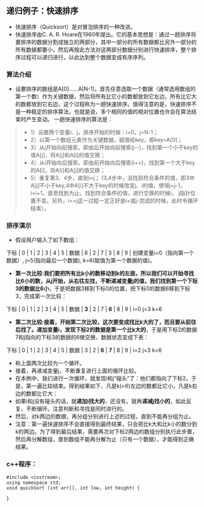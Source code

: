 ## 递归例子：快速排序

* 快速排序（Quicksort）是对冒泡排序的一种改进。
* 快速排序由C. A. R. Hoare在1960年提出。它的基本思想是：通过一趟排序将要排序的数据分割成独立的两部分，其中一部分的所有数据都比另外一部分的所有数据都要小，然后再按此方法对这两部分数据分别进行快速排序，整个排序过程可以递归进行，以此达到整个数据变成有序序列。

### 算法介绍 

* 设要排序的数组是A[0]……A[N-1]，首先任意选取一个数据（通常选用数组的第一个数）作为关键数据，然后将所有比它小的数都放到它左边，所有比它大的数都放到它右边，这个过程称为一趟快速排序。值得注意的是，快速排序不是一种稳定的排序算法，也就是说，多个相同的值的相对位置也许会在算法结束时产生变动。
一趟快速排序的算法是：
>* 1）设置两个变量i、j，排序开始的时候：i=0，j=N-1；
>* 2）以第一个数组元素作为关键数据，赋值给key，即key=A[0]；
>* 3）从j开始向前搜索，即由后开始向前搜索(j--)，找到第一个小于key的值A[j]，将A[j]和A[i]的值交换；
>* 4）从i开始向后搜索，即由前开始向后搜索(i++)，找到第一个大于key的A[i]，将A[i]和A[j]的值交换；
>* 5）重复第3、4步，直到i=j； (3,4步中，没找到符合条件的值，即3中A[j]不小于key,4中A[i]不大于key的时候改变j、i的值，使得j=j-1，i=i+1，直至找到为止。找到符合条件的值，进行交换的时候i， j指针位置不变。另外，i==j这一过程一定正好是i+或j-完成的时候，此时令循环结束）。

### 排序演示

* 假设用户输入了如下数组：
> 
下标 | 0 | 1 | 2 | 3 | 4 | 5 |
数据 | 6 | 2 | 7 | 3 | 8 | 9 |
创建变量i=0（指向第一个数据）, j=5(指向最后一个数据), k=6(赋值为第一个数据的值)。

* **第一次比较:**我们要把所有比k小的数移动到k的左面，所以我们可以开始寻找比6小的数，从j开始，从右往左找，不断递减变量j的值，我们找到第一个下标3的数据**比6小**，于是把数据3移到下标0的位置，把下标0的数据6移到下标3，完成第一次比较：
> 
下标 |   0   | 1 | 2 | 3 |   4   | 5 |
数据 | **3** | 2 | 7 | **6** | 8 | 9 |
i=0 j=3 k=6

* **第二次比较:**接着，开始第二次比较，这次要变成找比k大的了，而且要从前往后找了。递加变量i，发现下标2的数据是第一个**比k大的**，于是用下标2的数据7和j指向的下标3的数据的6做交换，数据状态变成下表：
> 
下标 | 0 | 1 |   2   |   3   | 4 | 5 |
数据 | 3 | 2 | **6** | **7** | 8 | 9 |
i=2 j=3 k=6

* 称上面两次比较为一个循环。
* 接着，再递减变量j，不断重复进行上面的循环比较。
* 在本例中，我们进行一次循环，就发现i和j“碰头”了：他们都指向了下标2。于是，第一遍比较结束。得到结果如下，凡是k(=6)左边的数都比它小，凡是k右边的数都比它大：
* 如果i和j没有碰头的话，就**递加i找大的**，还没有，就再**递减j找小的**，如此反复，不断循环。注意判断和寻找是同时进行的。
* 然后，对k两边的数据，再分组分别进行上述的过程，直到不能再分组为止。
* 注意：第一遍快速排序不会直接得到最终结果，只会把比k大和比k小的数分到k的两边。为了得到最后结果，需要再次对下标2两边的数组分别执行此步骤，然后再分解数组，直到数组不能再分解为止（只有一个数据），才能得到正确结果。

### c++程序：
```		
#include <iostream>;
using namespace std;
void quickSort (int arr[], int low, int height) {
	
}
```